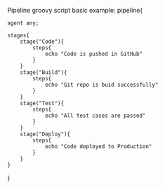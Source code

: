 


Pipeline groovy script basic example:
pipeline{
    
    agent any; 
    
    stages{
        stage("Code"){
            steps{
                echo "Code is pushed in GitHub"
            }
        }
        stage("Build"){
            steps{
                echo "Git repo is buid successfully"
            }
        }
        stage("Test"){
            steps{
                echo "All test cases are passed"
            }
        }
        stage("Deploy"){
            steps{
                echo "Code deployed to Production"
            }
        }
    }
}
